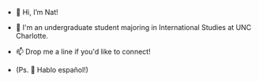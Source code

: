 - 👋 Hi, I’m Nat!

- 🌱 I'm an undergraduate student majoring in International Studies at UNC Charlotte. 

<!---- 👀  I'm interested in sustainable development, FIND MORE INTERESTS/ CHANGE PHOTO/TAKE PHOTO--->

- 📫 Drop me a line if you'd like to connect! 

- (Ps. 💬 Hablo español!)

<!---
NatNNovak/NatNNovak is a ✨ special ✨ repository because its `README.md` (this file) appears on your GitHub profile.
You can click the Preview link to take a look at your changes.
--->

